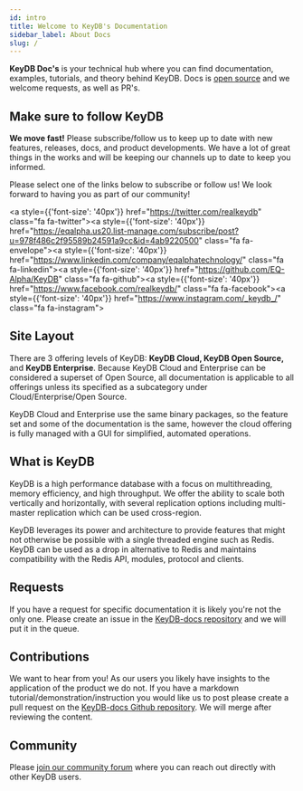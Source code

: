 ```yaml
---
id: intro
title: Welcome to KeyDB's Documentation
sidebar_label: About Docs
slug: /
---
```


<link rel="stylesheet" href="https://cdnjs.cloudflare.com/ajax/libs/font-awesome/4.7.0/css/font-awesome.min.css"></link>

**KeyDB Doc's** is your technical hub where you can find documentation, examples, tutorials, and theory behind KeyDB. Docs is [open source](https://github.com/EQ-Alpha/KeyDB-docs) and we welcome requests, as well as PR's. 

## Make sure to follow KeyDB

<b>We move fast!</b> Please subscribe/follow us to keep up to date with new features, releases, docs, and product developments. We have a lot of great things in the works and will be keeping our channels up to date to keep you informed.

Please select one of the links below to subscribe or follow us! We look forward to having you as part of our community!

<a style={{'font-size': '40px'}} href="https://twitter.com/realkeydb" class="fa fa-twitter"></a><a style={{'font-size': '40px'}} href="https://eqalpha.us20.list-manage.com/subscribe/post?u=978f486c2f95589b24591a9cc&id=4ab9220500" class="fa fa-envelope"></a><a style={{'font-size': '40px'}} href="https://www.linkedin.com/company/eqalphatechnology/" class="fa fa-linkedin"></a><a style={{'font-size': '40px'}} href="https://github.com/EQ-Alpha/KeyDB" class="fa fa-github"></a><a style={{'font-size': '40px'}} href="https://www.facebook.com/realkeydb/" class="fa fa-facebook"></a><a style={{'font-size': '40px'}} href="https://www.instagram.com/_keydb_/" class="fa fa-instagram"></a>

## Site Layout

There are 3 offering levels of KeyDB: <strong>KeyDB Cloud, KeyDB Open Source,</strong> and <strong>KeyDB Enterprise</strong>. Because KeyDB Cloud and Enterprise can be considered a superset of Open Source, all documentation is applicable to all offerings unless its specified as a subcategory under Cloud/Enterprise/Open Source.

KeyDB Cloud and Enterprise use the same binary packages, so the feature set and some of the documentation is the same, however the cloud offering is fully managed with a GUI for simplified, automated operations.

## What is KeyDB

KeyDB is a high performance database with a focus on multithreading, memory efficiency, and high throughput. We offer the ability to scale both vertically and horizontally, with several replication options including multi-master replication which can be used cross-region.

KeyDB leverages its power and architecture to provide features that might not otherwise be possible with a single threaded engine such as Redis. KeyDB can be used as a drop in alternative to Redis and maintains compatibility with the Redis API, modules, protocol and clients.

## Requests

If you have a request for specific documentation it is likely you're not the only one. Please create an issue in the [KeyDB-docs repository](https://github.com/EQ-Alpha/KeyDB-docs) and we will put it in the queue.

## Contributions

We want to hear from you! As our users you likely have insights to the application of the product we do not. If you have a markdown tutorial/demonstration/instruction you would like us to post please create a pull request on the [KeyDB-docs Github repository](https://github.com/EQ-Alpha/KeyDB-docs). We will merge after reviewing the content. 

## Community

Please [join our community forum](https://community.keydb.dev/) where you can reach out directly with other KeyDB users.


